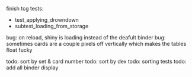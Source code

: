 finish tcg tests:

- test_applying_drowndown
- subtest_loading_from_storage

bug: on reload, shiny is loading instead of the deafult binder
bug: sometimes cards are a couple pixels off vertically which makes the tables float fucky

todo: sort by set & card number
todo: sort by dex
todo: sorting tests
todo: add all binder display
